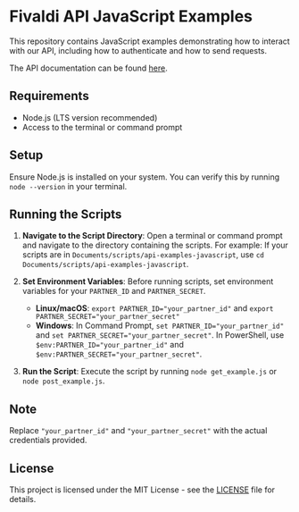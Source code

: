 # Fivaldi API JavaScript Examples

This repository contains JavaScript examples demonstrating how to interact with our API, including how to authenticate and how to send requests.

The API documentation can be found [here](https://support.fivaldi.fi/fi/support/solutions/articles/77000567542-visma-fivaldi-api).

## Requirements

- Node.js (LTS version recommended)
- Access to the terminal or command prompt

## Setup

Ensure Node.js is installed on your system. You can verify this by running `node --version` in your terminal.

## Running the Scripts

1. **Navigate to the Script Directory**: Open a terminal or command prompt and navigate to the directory containing the scripts. For example: If your scripts are in `Documents/scripts/api-examples-javascript`, use `cd Documents/scripts/api-examples-javascript`.

2. **Set Environment Variables**: Before running scripts, set environment variables for your `PARTNER_ID` and `PARTNER_SECRET`.
   - **Linux/macOS**: `export PARTNER_ID="your_partner_id"` and `export PARTNER_SECRET="your_partner_secret"`
   - **Windows**: In Command Prompt, `set PARTNER_ID="your_partner_id"` and `set PARTNER_SECRET="your_partner_secret"`. In PowerShell, use `$env:PARTNER_ID="your_partner_id"` and `$env:PARTNER_SECRET="your_partner_secret"`.

3. **Run the Script**: Execute the script by running `node get_example.js` or `node post_example.js`.

## Note

Replace `"your_partner_id"` and `"your_partner_secret"` with the actual credentials provided.

## License

This project is licensed under the MIT License - see the [LICENSE](LICENSE) file for details.